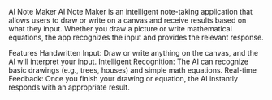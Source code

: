 AI Note Maker
AI Note Maker is an intelligent note-taking application that allows users to draw or write on a canvas and receive results based on what they input. Whether you draw a picture or write mathematical equations, the app recognizes the input and provides the relevant response.

Features
Handwritten Input: Draw or write anything on the canvas, and the AI will interpret your input.
Intelligent Recognition: The AI can recognize basic drawings (e.g., trees, houses) and simple math equations.
Real-time Feedback: Once you finish your drawing or equation, the AI instantly responds with an appropriate result.